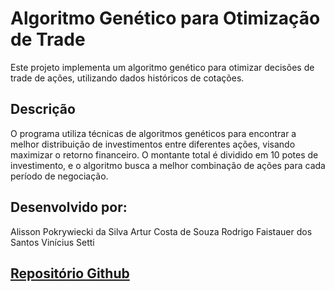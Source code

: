 # Algoritmo Genético para Otimização de Trade

Este projeto implementa um algoritmo genético para otimizar decisões de trade de ações, utilizando dados históricos de cotações.

## Descrição

O programa utiliza técnicas de algoritmos genéticos para encontrar a melhor distribuição de investimentos entre diferentes ações, visando maximizar o retorno financeiro. O montante total é dividido em 10 potes de investimento, e o algoritmo busca a melhor combinação de ações para cada período de negociação.

## Desenvolvido por:
Alisson Pokrywiecki da Silva
Artur Costa de Souza
Rodrigo Faistauer dos Santos
Vinícius Setti

## [Repositório Github](https://github.com/AlissonPokry/Algoritmo-Genetico)